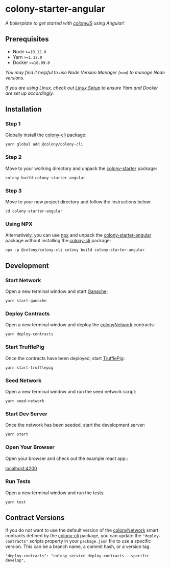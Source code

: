 # colony-starter-angular

_A boilerplate to get started with [colonyJS](https://github.com/JoinColony/colonyJS) using Angular!_

## Prerequisites

- Node `>=10.12.0`
- Yarn `>=1.12.0`
- Docker `>=18.09.0`

_You may find it helpful to use Node Version Manager (`nvm`) to manage Node versions._

_If you are using Linux, check out [Linux Setup](/.github/LINUX_SETUP.md) to ensure Yarn and Docker are set up accordingly._

## Installation

### Step 1

Globally install the [colony-cli](/packages/colony-cli) package:

```
yarn global add @colony/colony-cli
```

### Step 2

Move to your working directory and unpack the [colony-starter](/packages/colony-starter) package:

```
colony build colony-starter-angular
```

### Step 3

Move to your new project directory and follow the instructions below:

```
cd colony-starter-angular
```

### Using NPX

Alternatively, you can use [npx](https://www.npmjs.com/package/npx) and unpack the [colony-starter-angular](/packages/colony-starter-angular) package without installing the [colony-cli](/packages/colony-cli) package:

```
npx -p @colony/colony-cli colony build colony-starter-angular
```

## Development

### Start Network

Open a new terminal window and start [Ganache](https://github.com/trufflesuite/ganache-cli):

```
yarn start-ganache
```

### Deploy Contracts

Open a new terminal window and deploy the [colonyNetwork](https://github.com/JoinColony/colonyNetwork) contracts:

```
yarn deploy-contracts
```

### Start TrufflePig

Once the contracts have been deployed, start [TrufflePig](https://github.com/JoinColony/trufflepig):

```
yarn start-trufflepig
```

### Seed Network

Open a new terminal window and run the seed network script:

```
yarn seed-network
```

### Start Dev Server

Once the network has been seeded, start the development server:

```
yarn start
```

### Open Your Browser

Open your browser and check out the example react app::

[localhost:4200](http://localhost:4200)

### Run Tests

Open a new terminal window and run the tests:

```
yarn test
```

## Contract Versions

If you do not want to use the default version of the [colonyNetwork](https://github.com/JoinColony/colonyNetwork) smart contracts defined by the [colony-cli](/packages/colony-cli) package, you can update the `"deploy-contracts"` scripts property in your `package.json` file to use a specific version. This can be a branch name, a commit hash, or a version tag.

```
"deploy-contracts": "colony service deploy-contracts --specific develop",
```
